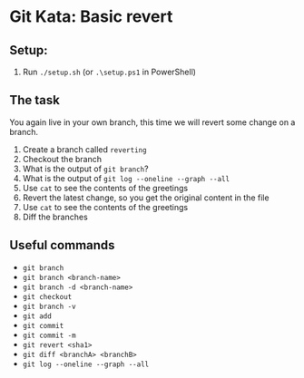 # Git Kata: Basic revert
## Setup:

1. Run `./setup.sh` (or `.\setup.ps1` in PowerShell)

## The task

You again live in your own branch, this time we will revert some change on a branch.

1. Create a branch called `reverting`
1. Checkout the branch
1. What is the output of `git branch`?
1. What is the output of `git log --oneline --graph --all`
1. Use `cat` to see the contents of the greetings
1. Revert the latest change, so you get the original content in the file
1. Use `cat` to see the contents of the greetings
1. Diff the branches

## Useful commands
- `git branch`
- `git branch <branch-name>`
- `git branch -d <branch-name>`
- `git checkout`
- `git branch -v`
- `git add`
- `git commit`
- `git commit -m`
- `git revert <sha1>`
- `git diff <branchA> <branchB>`
- `git log --oneline --graph --all`
